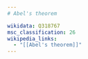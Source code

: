 ```yaml
---
# Abel's theorem

wikidata: Q318767
msc_classification: 26
wikipedia_links:
  - "[[Abel's theorem]]"
---
```

